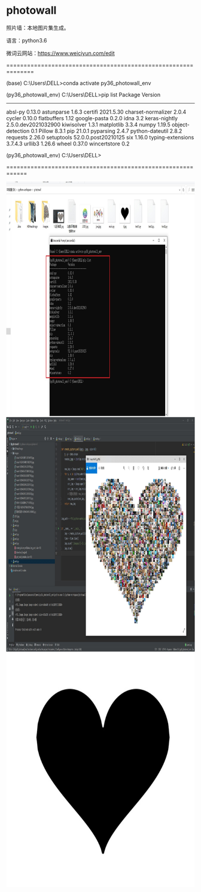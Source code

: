 # photowall
照片墙：本地图片集生成。


语言：python3.6

微词云网站：https://www.weiciyun.com/edit

==============================================================

(base) C:\Users\DELL>conda activate py36_photowall_env

(py36_photowall_env) C:\Users\DELL>pip list
Package            Version
------------------ -------------------
absl-py            0.13.0
astunparse         1.6.3
certifi            2021.5.30
charset-normalizer 2.0.4
cycler             0.10.0
flatbuffers        1.12
google-pasta       0.2.0
idna               3.2
keras-nightly      2.5.0.dev2021032900
kiwisolver         1.3.1
matplotlib         3.3.4
numpy              1.19.5
object-detection   0.1
Pillow             8.3.1
pip                21.0.1
pyparsing          2.4.7
python-dateutil    2.8.2
requests           2.26.0
setuptools         52.0.0.post20210125
six                1.16.0
typing-extensions  3.7.4.3
urllib3            1.26.6
wheel              0.37.0
wincertstore       0.2

(py36_photowall_env) C:\Users\DELL>


============================================================

<img width="1116"  height="627"  src="./3.pip list截图.jpg" >

<img width="1116"  height="627"  src="./1.运行截图.jpg" >

<img width="1116"  height="627"  src="./t.jpg" >
